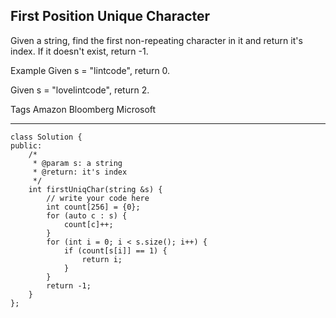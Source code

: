 ## First Position Unique Character  ##

Given a string, find the first non-repeating character in it and return it's index. If it doesn't exist, return -1.

Example
Given s = "lintcode", return 0.

Given s = "lovelintcode", return 2.

Tags 
Amazon Bloomberg Microsoft

----------
	class Solution {
	public:
	    /*
	     * @param s: a string
	     * @return: it's index
	     */
	    int firstUniqChar(string &s) {
	        // write your code here
	        int count[256] = {0};
	        for (auto c : s) {
	            count[c]++;
	        }
	        for (int i = 0; i < s.size(); i++) {
	            if (count[s[i]] == 1) {
	                return i;
	            }
	        }
	        return -1;
	    }
	};